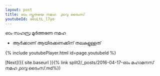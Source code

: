 ```yaml
---
layout: post
title: ഓം സ്തുതയെ നമഹ  ൧൦൮ ടൈംസ്
youtubeId: aeuLtL_l7yo
---
```

 
 
 ഓം സഹസ്ര മൂർത്തണേ നമഹ 
 
 -  ആർക്കാണ് ആയിരക്കണക്കിന് തലകളുള്ളത് 
 
  
 
  
 
 
 
 
 
 


{% include youtubePlayer.html id=page.youtubeId %}
 
[Next]({{ site.baseurl }}{% link  split2/_posts/2016-04-17-ഓം മഹാമനസ് നമഹ ൧൦൮ ടൈംസ്.md%})
 

